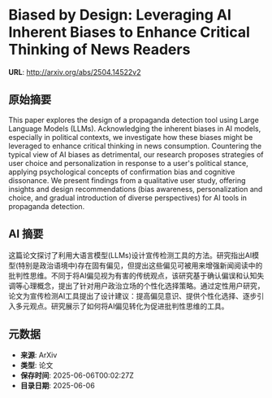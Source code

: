 # Biased by Design: Leveraging AI Inherent Biases to Enhance Critical Thinking of News Readers

**URL**: http://arxiv.org/abs/2504.14522v2

## 原始摘要

This paper explores the design of a propaganda detection tool using Large
Language Models (LLMs). Acknowledging the inherent biases in AI models,
especially in political contexts, we investigate how these biases might be
leveraged to enhance critical thinking in news consumption. Countering the
typical view of AI biases as detrimental, our research proposes strategies of
user choice and personalization in response to a user's political stance,
applying psychological concepts of confirmation bias and cognitive dissonance.
We present findings from a qualitative user study, offering insights and design
recommendations (bias awareness, personalization and choice, and gradual
introduction of diverse perspectives) for AI tools in propaganda detection.


## AI 摘要

这篇论文探讨了利用大语言模型(LLMs)设计宣传检测工具的方法。研究指出AI模型(特别是政治语境中)存在固有偏见，但提出这些偏见可被用来增强新闻阅读中的批判性思维。不同于将AI偏见视为有害的传统观点，该研究基于确认偏误和认知失调等心理概念，提出了针对用户政治立场的个性化选择策略。通过定性用户研究，论文为宣传检测AI工具提出了设计建议：提高偏见意识、提供个性化选择、逐步引入多元观点。研究展示了如何将AI偏见转化为促进批判性思维的工具。

## 元数据

- **来源**: ArXiv
- **类型**: 论文
- **保存时间**: 2025-06-06T00:02:27Z
- **目录日期**: 2025-06-06
